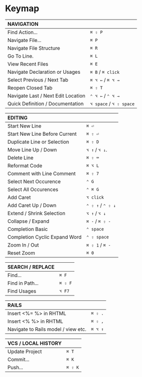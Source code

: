 # Keymap

| NAVIGATION                          |                         |
| :---                                | :---                    |
| Find Action...                      | `⌘ ⇧ P`                 |
| Navigate File...                    | `⌘ P`                   |
| Navigate File Structure             | `⌘ R`                   |
| Go To Line.                         | `⌘ L`                   |
| View Recent Files                   | `⌘ E`                   |
| Navigate Declaration or Usages      | `⌘ B` / `⌘ click`       |
| Select Previous / Next Tab          | `⌘ ⌥ ←` / `⌘ ⌥ →`       |
| Reopen Closed Tab                   | `⌘ ⇧ T`                 |
| Navigate Last / Next Edit Location  | `⌃ ⌥ ←` / `⌃ ⌥ →`       |
| Quick Definition / Documentation    | `⌥ space` / `⌥ ⇧ space` |

| EDITING                             |                         |
| :---                                | :---                    |
| Start New Line                      | `⌘ ⏎`                   |
| Start New Line Before Current       | `⌘ ⇧ ⏎`                 |
| Duplicate Line or Selection         | `⌘ ⇧ D`                 |
| Move Line Up / Down                 | `⌥ ↑` / `⌥ ↓`.          |
| Delete Line                         | `⌘ ⇧ ⌨`                 |
| Reformat Code                       | `⌘ ⌥ L`                 |
| Comment with Line Comment           | `⌘ ⇧ 7`                 |
| Select Next Occurence               | `⌃ G`                   |
| Select All Occurences               | `⌃ ⌘ G`                 |
| Add Caret                           | `⌥ click`               |
| Add Caret Up / Down                 | `⌃ ⇧ ↑` / `⌃ ⇧ ↓`       |
| Extend / Shrink Selection           | `⌥ ↑` / `⌥ ↓`           |
| Collapse / Expand                   | `⌘ -` / `⌘ ⇧ -`         |
| Completion Basic                    | `⌃ space`               |
| Completion Cyclic Expand Word       | `⌃ ⇧ space`             |
| Zoom In / Out                       | `⌘ ⇧ 1` / `⌘ -`         |
| Reset Zoom                          | `⌘ 0`                   |

| SEARCH / REPLACE                    |                         |
| :---                                | :---                    |
| Find...                             | `⌘ F`                   |
| Find in Path...                     | `⌘ ⇧ F`                 |
| Find Usages                         | `⌥ F7`                  |

| RAILS                               |                         |
| :---                                | :---                    |
| Insert <%= %> in RHTML              | `⌘ ⇧ .`                 |
| Insert <% %> in RHTML               | `⌘ ⇧ ,`                 |
| Navigate to Rails model / view etc. | `⌘ ⌥ ↑`                 |

| VCS / LOCAL HISTORY                 |                         |
| :---                                | :---                    |
| Update Project                      | `⌘ T`                   |
| Commit...                           | `⌘ K`                   |
| Push...                             | `⌘ ⇧ K`                 |
